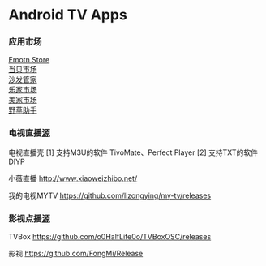 # Android TV Apps

### 应用市场

[Emotn Store](https://app.emotn.com/)  
[当贝市场](https://www.dangbei.com/app/)  
[沙发管家](http://app.shafa.com/)  
[乐家市场](https://www.mylejia.com/market)  
[美家市场](https://www.mjapk.com/mjapp/)  
[野草助手](https://www.yecao.fun/)

### 电视直播[源](https://github.com/vinswu/vinswu.github.io/blob/main/live/readme.md#直播源)

电视直播壳 [1] 支持M3U的软件 TivoMate、Perfect Player  [2] 支持TXT的软件 DIYP  

小薇直播 http://www.xiaoweizhibo.net/  

我的电视MYTV https://github.com/lizongying/my-tv/releases

### 影视点播[源](https://github.com/vinswu/vinswu.github.io/tree/main/tvbox#在线接口)

TVBox https://github.com/o0HalfLife0o/TVBoxOSC/releases   

影视 https://github.com/FongMi/Release
